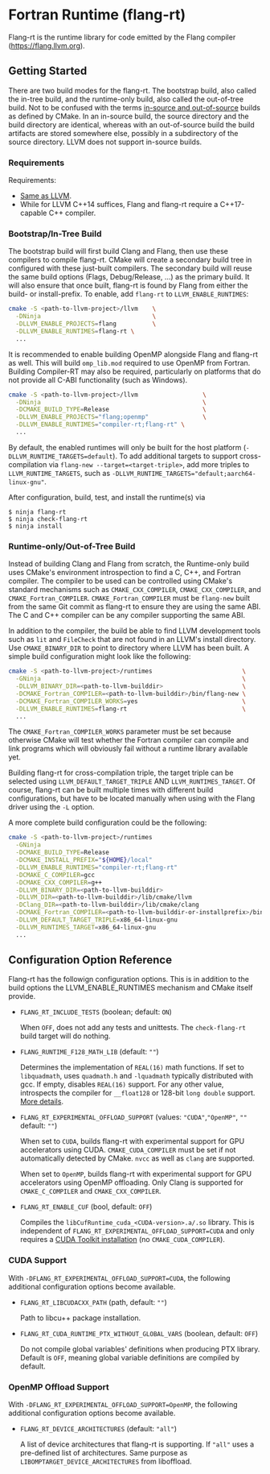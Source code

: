 <!--===- README.md

   Part of the LLVM Project, under the Apache License v2.0 with LLVM Exceptions.
   See https://llvm.org/LICENSE.txt for license information.
   SPDX-License-Identifier: Apache-2.0 WITH LLVM-exception

-->

# Fortran Runtime (flang-rt)

Flang-rt is the runtime library for code emitted by the Flang compiler
(https://flang.llvm.org).


## Getting Started

There are two build modes for the flang-rt. The bootstrap build, also
called the in-tree build, and the runtime-only build, also called the
out-of-tree build.
Not to be confused with the terms
[in-source and out-of-source](https://cmake.org/cmake/help/latest/manual/cmake.1.html#introduction-to-cmake-buildsystems)
builds as defined by CMake. In an in-source build, the source directory and the
build directory are identical, whereas with an out-of-source build the
build artifacts are stored somewhere else, possibly in a subdirectory of the
source directory. LLVM does not support in-source builds.


### Requirements

Requirements:
  * [Same as LLVM](https://llvm.org/docs/GettingStarted.html#requirements).
  * While for LLVM C++14 suffices, Flang and flang-rt require a
    C++17-capable C++ compiler.


### Bootstrap/In-Tree Build

The bootstrap build will first build Clang and Flang, then use these compilers
to compile flang-rt. CMake will create a secondary build tree in
configured with these just-built compilers. The secondary build will reuse the
same build options (Flags, Debug/Release, ...) as the primary build. It will
also ensure that once built, flang-rt is found by Flang from either
the build- or install-prefix. To enable, add `flang-rt` to
`LLVM_ENABLE_RUNTIMES`:

```bash
cmake -S <path-to-llvm-project>/llvm    \
  -DNinja                               \
  -DLLVM_ENABLE_PROJECTS=flang          \
  -DLLVM_ENABLE_RUNTIMES=flang-rt \
  ...
```

It is recommended to enable building OpenMP alongside Flang and flang-rt
as well. This will build `omp_lib.mod` required to use OpenMP from Fortran.
Building Compiler-RT may also be required, particularly on platforms that do
not provide all C-ABI functionality (such as Windows).

```bash
cmake -S <path-to-llvm-project>/llvm                  \
  -DNinja                                             \
  -DCMAKE_BUILD_TYPE=Release                          \
  -DLLVM_ENABLE_PROJECTS="flang;openmp"               \
  -DLLVM_ENABLE_RUNTIMES="compiler-rt;flang-rt" \
  ...
```

By default, the enabled runtimes will only be built for the host platform
(`-DLLVM_RUNTIME_TARGETS=default`). To add additional targets to support
cross-compilation via `flang-new --target=<target-triple>`, add more triples to
`LLVM_RUNTIME_TARGETS`, such as
`-DLLVM_RUNTIME_TARGETS="default;aarch64-linux-gnu"`.

After configuration, build, test, and install the runtime(s) via

```shell
$ ninja flang-rt
$ ninja check-flang-rt
$ ninja install
```


### Runtime-only/Out-of-Tree Build

Instead of building Clang and Flang from scratch, the Runtime-only build uses
CMake's environment introspection to find a C, C++, and Fortran compiler. The
compiler to be used can be controlled using CMake's standard mechanisms such as
`CMAKE_CXX_COMPILER`, `CMAKE_CXX_COMPILER`, and `CMAKE_Fortran_COMPILER`.
`CMAKE_Fortran_COMPILER` must be `flang-new` built from the same Git commit as
flang-rt to ensure they are using the same ABI. The C and C++ compiler
can be any compiler supporting the same ABI.

In addition to the compiler, the build be able to find LLVM development tools
such as `lit` and `FileCheck` that are not found in an LLVM's install directory.
Use `CMAKE_BINARY_DIR` to point to directory where LLVM has been built.
A simple build configuration might look like the following:

```bash
cmake -S <path-to-llvm-project>/runtimes                         \
  -GNinja                                                        \
  -DLLVM_BINARY_DIR=<path-to-llvm-builddir>                      \
  -DCMAKE_Fortran_COMPILER=<path-to-llvm-builddir>/bin/flang-new \
  -DCMAKE_Fortran_COMPILER_WORKS=yes                             \
  -DLLVM_ENABLE_RUNTIMES=flang-rt                                \
  ...
```

The `CMAKE_Fortran_COMPILER_WORKS` parameter must be set because otherwise CMake
will test whether the Fortran compiler can compile and link programs which will
obviously fail without a runtime library available yet.

Building flang-rt for cross-compilation triple, the target triple can
be selected using `LLVM_DEFAULT_TARGET_TRIPLE` AND `LLVM_RUNTIMES_TARGET`.
Of course, flang-rt can be built multiple times with different build
configurations, but have to be located manually when using with the Flang
driver using the `-L` option.

A more complete build configuration could be the following:

```bash
cmake -S <path-to-llvm-project>/runtimes                                          \
  -GNinja                                                                         \
  -DCMAKE_BUILD_TYPE=Release                                                      \
  -DCMAKE_INSTALL_PREFIX="${HOME}/local"                                          \
  -DLLVM_ENABLE_RUNTIMES="compiler-rt;flang-rt"                                   \
  -DCMAKE_C_COMPILER=gcc                                                          \
  -DCMAKE_CXX_COMPILER=g++                                                        \
  -DLLVM_BINARY_DIR=<path-to-llvm-builddir>                                       \
  -DLLVM_DIR=<path-to-llvm-builddir>/lib/cmake/llvm                               \
  -DClang_DIR=<path-to-llvm-builddir>/lib/cmake/clang                             \
  -DCMAKE_Fortran_COMPILER=<path-to-llvm-builddir-or-installprefix>/bin/flang-new \
  -DLLVM_DEFAULT_TARGET_TRIPLE=x86_64-linux-gnu                                   \
  -DLLVM_RUNTIMES_TARGET=x86_64-linux-gnu                                         \
  ...
```

## Configuration Option Reference

Flang-rt has the followign configuration options. This is in
addition to the build options the LLVM_ENABLE_RUNTIMES mechanism and
CMake itself provide.

 * `FLANG_RT_INCLUDE_TESTS` (boolean; default: `ON`)

   When `OFF`, does not add any tests and unittests. The `check-flang-rt`
   build target will do nothing.

 * `FLANG_RUNTIME_F128_MATH_LIB` (default: `""`)

   Determines the implementation of `REAL(16)` math functions. If set to
   `libquadmath`, uses `quadmath.h` and `-lquadmath` typically distributed with
   gcc. If empty, disables `REAL(16)` support. For any other value, introspects
   the compiler for `__float128` or 128-bit `long double` support.
   [More details](docs/Real16MathSupport.md).

 * `FLANG_RT_EXPERIMENTAL_OFFLOAD_SUPPORT` (values: `"CUDA"`,`"OpenMP"`, `""` default: `""`)

   When set to `CUDA`, builds flang-rt with experimental support for GPU
   accelerators using CUDA. `CMAKE_CUDA_COMPILER` must be set if not
   automatically detected by CMake. `nvcc` as well as `clang` are supported.

   When set to `OpenMP`, builds flang-rt with experimental support for
   GPU accelerators using OpenMP offloading. Only Clang is supported for
   `CMAKE_C_COMPILER` and `CMAKE_CXX_COMPILER`.

 * `FLANG_RT_ENABLE_CUF` (bool, default: `OFF`)

   Compiles the `libCufRuntime_cuda_<CUDA-version>.a/.so` library. This is
   independent of `FLANG_RT_EXPERIMENTAL_OFFLOAD_SUPPORT=CUDA` and only
   requires a
   [CUDA Toolkit installation](https://cmake.org/cmake/help/latest/module/FindCUDAToolkit.html)
   (no `CMAKE_CUDA_COMPILER`).


### CUDA Support

With `-DFLANG_RT_EXPERIMENTAL_OFFLOAD_SUPPORT=CUDA`, the following
additional configuration options become available.

 * `FLANG_RT_LIBCUDACXX_PATH` (path, default: `""`)

   Path to libcu++ package installation.

 * `FLANG_RT_CUDA_RUNTIME_PTX_WITHOUT_GLOBAL_VARS` (boolean, default: `OFF`)

   Do not compile global variables' definitions when producing PTX library.
   Default is `OFF`, meaning global variable definitions are compiled by
   default.


### OpenMP Offload Support

With `-DFLANG_RT_EXPERIMENTAL_OFFLOAD_SUPPORT=OpenMP`, the following
additional configuration options become available.

 * `FLANG_RT_DEVICE_ARCHITECTURES` (default: `"all"`)

   A list of device architectures that flang-rt is supporting.
   If `"all"` uses a pre-defined list of architectures. Same purpose as
   `LIBOMPTARGET_DEVICE_ARCHITECTURES` from liboffload.

